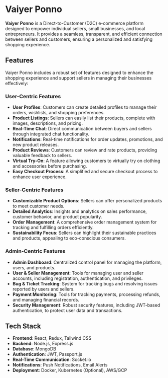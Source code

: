 # Vaiyer Ponno

**Vaiyer Ponno** is a Direct-to-Customer (D2C) e-commerce platform designed to empower individual sellers, small businesses, and local entrepreneurs. It provides a seamless, transparent, and efficient connection between sellers and customers, ensuring a personalized and satisfying shopping experience.


## Features

Vaiyer Ponno includes a robust set of features designed to enhance the shopping experience and support sellers in managing their businesses effectively:

### User-Centric Features

- **User Profiles**: Customers can create detailed profiles to manage their orders, wishlists, and shopping preferences.
- **Product Listings**: Sellers can easily list their products, complete with images, descriptions, and pricing.
- **Real-Time Chat**: Direct communication between buyers and sellers through integrated chat functionality.
- **Notifications**: Real-time notifications for order updates, promotions, and new product releases.
- **Product Reviews**: Customers can review and rate products, providing valuable feedback to sellers.
- **Virtual Try-On**: A feature allowing customers to virtually try on clothing and accessories before purchasing.
- **Easy Checkout Process**: A simplified and secure checkout process to enhance user experience.

### Seller-Centric Features

- **Customizable Product Options**: Sellers can offer personalized products to meet customer needs.
- **Detailed Analytics**: Insights and analytics on sales performance, customer behavior, and product popularity.
- **Order Management**: A comprehensive order management system for tracking and fulfilling orders efficiently.
- **Sustainability Focus**: Sellers can highlight their sustainable practices and products, appealing to eco-conscious consumers.

### Admin-Centric Features

- **Admin Dashboard**: Centralized control panel for managing the platform, users, and products.
- **User & Seller Management**: Tools for managing user and seller accounts, including registration, authentication, and privileges.
- **Bug & Ticket Tracking**: System for tracking bugs and resolving issues reported by users and sellers.
- **Payment Monitoring**: Tools for tracking payments, processing refunds, and managing financial records.
- **Security Management**: Robust security features, including JWT-based authentication, to protect user data and transactions.

## Tech Stack

- **Frontend**: React, Redux, Tailwind CSS
- **Backend**: Node.js, Express.js
- **Database**: MongoDB
- **Authentication**: JWT, Passport.js
- **Real-Time Communication**: Socket.io
- **Notifications**: Push Notifications, Email Alerts
- **Deployment**: Docker, Kubernetes (Optional), AWS/GCP


